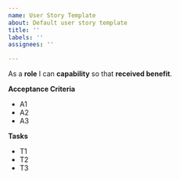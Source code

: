 ```yaml
---
name: User Story Template
about: Default user story template
title: ''
labels: ''
assignees: ''

---
```


As a **role** I can **capability** so that **received benefit**.

**Acceptance Criteria**
- A1
- A2
- A3

**Tasks**
- T1
- T2
- T3
